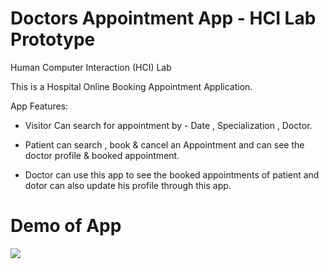 # Doctors Appointment App - HCI Lab Prototype
 Human Computer Interaction (HCI) Lab

This is a Hospital Online Booking Appointment Application.

App Features:

*   Visitor Can search for appointment 
      by - Date , Specialization , Doctor.
                      
*   Patient can search , book & cancel an Appointment and can 
              see the doctor profile & booked appointment.
              
*   Doctor can use this app to see the booked appointments of patient
               and dotor can also update his profile through this app.
               
# Demo of App

 <img src="https://github.com/amankumar367/HospitalAppointy/blob/master/Screenshots/Hospital_Appointy.gif">
